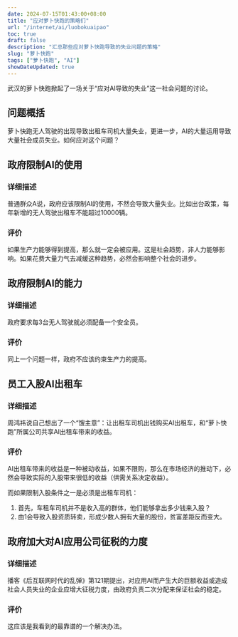 ```yaml
---
date: 2024-07-15T01:43:00+08:00
title: "应对萝卜快跑的策略们"
url: "/internet/ai/luobokuaipao"
toc: true
draft: false
description: "汇总那些应对萝卜快跑导致的失业问题的策略"
slug: "萝卜快跑"
tags: ["萝卜快跑", "AI"]
showDateUpdated: true
---
```


武汉的萝卜快跑掀起了一场关于“应对AI导致的失业”这一社会问题的讨论。

## 问题概括

萝卜快跑无人驾驶的出现导致出租车司机大量失业，更进一步，AI的大量运用导致大量社会成员失业。如何应对这个问题？

## 政府限制AI的使用

### 详细描述

普通群众A说，政府应该限制AI的使用，不然会导致大量失业。比如出台政策，每年新增的无人驾驶出租车不能超过10000辆。

### 评价

如果生产力能够得到提高，那么就一定会被应用。这是社会趋势，非人力能够影响。如果花费大量力气去减缓这种趋势，必然会影响整个社会的进步。

## 政府限制AI的能力

### 详细描述

政府要求每3台无人驾驶就必须配备一个安全员。

### 评价

同上一个问题一样，政府不应该约束生产力的提高。

## 员工入股AI出租车

### 详细描述

周鸿祎说自己想出了一个“馊主意”：让出租车司机出钱购买AI出租车，和“萝卜快跑”所属公司共享AI出租车带来的收益。

### 评价

AI出租车带来的收益是一种被动收益，如果不限购，那么在市场经济的推动下，必然会导致实际的入股带来很低的收益（供需关系决定收益）。

而如果限制入股条件之一是必须是出租车司机：

1. 首先，车租车司机并不是收入高的群体，他们能够拿出多少钱来入股？
2. 由1会导致入股资质转卖，形成少数人拥有大量的股份，贫富差距反而变大。

## 政府加大对AI应用公司征税的力度

### 详细描述

播客《后互联网时代的乱弹》第121期提出，对应用AI而产生大的巨额收益或造成社会人员失业的企业应增大征税力度，由政府负责二次分配来保证社会的稳定。

### 评价

这应该是我看到的最靠谱的一个解决办法。
